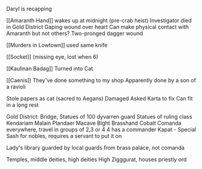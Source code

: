 Daryl is recapping

[[Amaranth Hand]] wakes up at midnight (pre-crab heist)
Investigator died in Gold District
Gaping wound over heart
Can make physical contact with Amaranth but not others?
Two-pronged dagger wound

[[Murders in Lowtown]] used same knife

[[Socket]] (missing eye, lost when 6)

[[Kaulinan Badag]] Turned into Cat

[[Caenis]] They've done something to my shop 
	Apparently done by a son of a ravioli

Stole papers as cat (sacred to Aegans)
Damaged
Asked Karta to fix
Can fit in a long rest

Gold District:
	Bridge, Statues of 100 dyvarren guard
	Statues of ruling class
	Kendariam Malain
	Plandaer Macave
	Bight Brasshand
	Cobalt Comanda everywhere, travel in groups of 2,3 or 4
		4 has a commander
	Kapat - Special Sash for nobles, requires a servant to put it on

Lady's library guarded by local guards from brass palace, not comanda

Temples, middle deities, high deities
High Zigggurat, houses priestly ord


